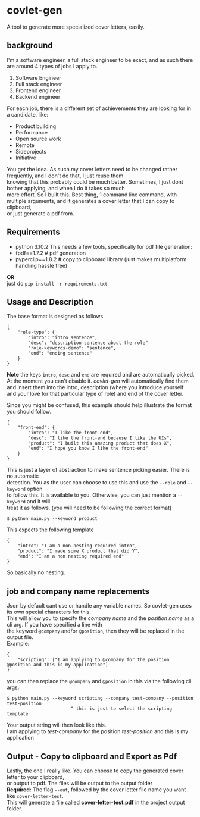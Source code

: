 # covlet-gen
A tool to generate more specialized cover letters, easily.  
## background
I'm a software engineer, a full stack engineer to be exact, and as such there are around 4 types of jobs I apply to.  
1. Software Engineer
2. Full stack engineer
3. Frontend engineer
4. Backend engineer

For each job, there is a different set of achievements they are looking for in a candidate, like:
- Product building
- Performance
- Open source work
- Remote
- Sideprojects
- Initiative

You get the idea. As such my cover letters need to be changed rather frequently, and I don't do that, I just reuse them  
knowing that this probably could be much better. Sometimes, I just dont bother applying, and when I do it takes so much  
more effort. So I built this.
Best thing, 1 command line command, with multiple arguments, and it generates a cover letter that I can copy to clipboard,  
or just generate a pdf from.
## Requirements
- python 3.10.2
This needs a few tools, specifically for pdf file generation:
- fpdf==1.7.2 # pdf generation
- pyperclip==1.8.2 # copy to clipboard library (just makes multiplatform handling hassle free)


**OR**  
just do `pip install -r requirements.txt`
## Usage and Description
The base format is designed as follows
```
{
    "role-type": {
        "intro": "intro sentence",
        "desc": "description sentence about the role"
        "role-keywords-demo": "sentence",
        "end": "ending sentence"
    }
}
```
**Note** the keys `intro`, `desc` and `end` are required and are automatically picked. 
At the moment you can't disable it. 
*covlet-gen* will automatically find them and insert them into the intro, description (where you introduce yourself  
and your love for that particular type of role) and end of the cover letter.

Since you might be confused, this example should help illustrate the format you should follow.
```
{
    "front-end": {
        "intro": "I like the front-end",
        "desc": "I like the front-end because I like the UIs",
        "product": "I built this amazing product that does X",
        "end": "I hope you know I like the front-end"
    }
}
```
This is just a layer of abstraction to make sentence picking easier. There is no automatic  
detection. You as the user can choose to use this and use the `--role` and `--keyword` option  
to follow this. It is available to you. Otherwise, you can just mention a `--keyword` and it will  
treat it as follows. (you will need to be following the correct format)  
```
$ python main.py --keyword product
```
This expects the following template
```
{
    "intro": "I am a non nesting required intro",
    "product": "I made some X product that did Y",
    "end": "I am a non nesting required end"
}
```
So basically no nesting.

## job and company name replacements
Json by default cant use or handle any variable names. So covlet-gen uses its own special characters for this.  
This will allow you to specify the *company name* and the *position name* as a cli arg. If you have specified a line with  
the keyword `@company` and/or `@position`, then they will be replaced in the output file.  
Example:
```
{
    "scripting": ["I am applying to @company for the position @position and this is my application"]
}
```
you can then replace the `@company` and `@position` in this via the following cli args:
```
$ python main.py --keyword scripting --company test-company --position test-position
                        ^ this is just to select the scripting template
```
Your output string will then look like this.  
I am applying to *test-company* for the position *test-position* and this is my application

## Output - Copy to clipboard and Export as Pdf
Lastly, the one I really like. You can choose to copy the generated cover letter to your clipboard,  
or output to pdf. The files will be output to the output folder  
**Required:** The flag `--out`, followed by the cover letter file name you want like `cover-letter-test`.  
This will generate a file called **cover-letter-test.pdf** in the project output folder.